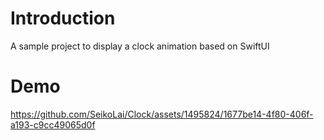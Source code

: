 # Introduction

A sample project to display a clock animation based on SwiftUI

# Demo

https://github.com/SeikoLai/Clock/assets/1495824/1677be14-4f80-406f-a193-c9cc49065d0f

